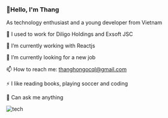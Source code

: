 ### 👋Hello, I'm Thang 

As technology enthusiast and a young developer from Vietnam


📅 I used to work for Diligo Holdings and Exsoft JSC

🌱 I’m currently working with Reactjs

🔭 I’m currently looking for a new job 

📫 How to reach me: thanghongocql@gmail.com

⚡ I like reading books, playing soccer and coding

💬 Can ask me anything

![tech](https://user-images.githubusercontent.com/62323283/224240206-93666f3b-5ef4-4207-816b-78ccb4ebb3ec.png)
